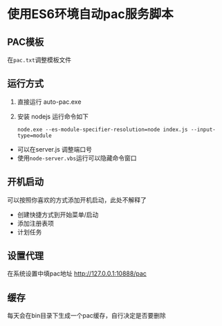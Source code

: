 ﻿# 使用ES6环境自动pac服务脚本

## PAC模板

  在`pac.txt`调整模板文件

## 运行方式

1. 直接运行 auto-pac.exe
2. 安装 nodejs 运行命令如下 

    `node.exe --es-module-specifier-resolution=node index.js --input-type=module`
  - 可以在server.js 调整端口号
  - 使用`node-server.vbs`运行可以隐藏命令窗口

## 开机启动
  可以按照你喜欢的方式添加开机启动，此处不解释了
  - 创建快捷方式到开始菜单/启动
  - 添加注册表项
  - 计划任务

## 设置代理

在系统设置中填pac地址 http://127.0.0.1:10888/pac

## 缓存

每天会在bin目录下生成一个pac缓存，自行决定是否要删除